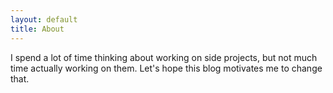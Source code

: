 ```yaml
---
layout: default
title: About
---
```


I spend a lot of time thinking about working on side projects, but not much time actually working on them. Let's hope this blog motivates me to change that.
